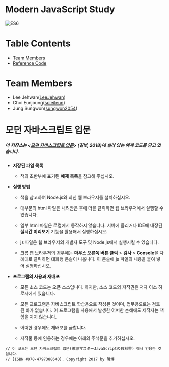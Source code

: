 # Modern JavaScript Study
![ES6](https://jaeyeophan.github.io/images/javascript_es6.png)


# Table Contents
* [Team Members](#team-members)
* [Reference Code](#reference-code)

# <a name="team-members"></a>Team Members
* Lee Jehwan([LeeJehwan](https://github.com/LeeJehwan))
* Choi Eunjoung([soleileun](https://github.com/soleileun))
* Jung Sungwon([sungwon2054](https://github.com/sungwon2054))

# <a name="reference-code"></a>모던 자바스크립트 입문

##### 이 저장소는 <[모던 자바스크립트 입문](https://github.com/gilbutITbook/006960)> (길벗, 2018)에 실려 있는 예제 코드를 담고 있습니다.


- **저장된 파일 목록**

  - 책의 초반부에 표기된 **예제 목록**을 참고해 주십시오.

- **실행 방법**

  - 책을 참고하여 Node.js와 최신 웹 브라우저를 설치하십시오.

  - 대부분의 html 파일은 내려받은 후에 더블 클릭하면 웹 브라우저에서 실행할 수 있습니다.

  - 일부 html 파일은 로컬에서 동작하지 않습니다. 서버에 올리거나 IDE에 내장된 **실시간 미리보기** 기능을 활용해서 실행하십시오.

  - js 파일은 웹 브라우저의 개발자 도구 및 Node.js에서 실행시킬 수 있습니다.

  - 크롬 웹 브라우저의 경우에는 **마우스 오른쪽 버튼 클릭** > **검사** > **Console**을 차례대로 클릭하면 대화형 콘솔이 나옵니다. 이 콘솔에 js 파일의 내용을 붙여 넣어 실행하십시오.

- **프로그램의 사용과 재배포**

  - 모든 소스 코드는 오픈 소스입니다. 하지만, 소스 코드의 저작권은 저자 이소 히로시에게 있습니다.
  
  - 모든 프로그램은 자바스크립트 학습용으로 작성된 것이며, 업무용으로는 검토된 바가 없습니다. 이 프로그램을 사용해서 발생한 어떠한 손해에도 제작자는 책임을 지지 않습니다.

  - 어떠한 경우에도 재배포를 금합니다.
  
  - 저작물 등에 인용하는 경우에는 아래의 주석문을 추가하십시오.

```
// 이 코드는 모던 자바스크립트 입문(徹底マスターJavaScriptの教科書) 에서 인용한 것입니다.  
// [ISBN #978-4797388640]. Copyright 2017 by 磯博
```
